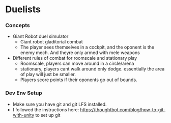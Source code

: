 # Duelists

### Concepts
- Giant Robot duel simulator
    - Giant robot gladitorial combat
    - The player sees themselves in a cockpit, and the oponent is the enemy mech. And theyre only armed with mele weapons
- Different rules of combat for roomscale and stationary play
    - Roomscale, players can move around in a circle/arena
    - stationary, players cant walk around only dodge. essentially the area of play will just be smaller.
    - Players score points if their oponents go out of bounds.

### Dev Env Setup
- Make sure you have git and git LFS installed.
- I followed the instructions here: https://thoughtbot.com/blog/how-to-git-with-unity to set up git
